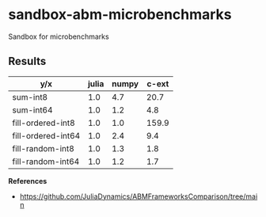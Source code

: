 # sandbox-abm-microbenchmarks
Sandbox for microbenchmarks

## Results
|        y/x         | julia | numpy | c-ext |
|--------------------|-------|-------|-------|
|      sum-int8      |  1.0  |  4.7  | 20.7  |
|     sum-int64      |  1.0  |  1.2  |  4.8  |
| fill-ordered-int8  |  1.0  |  1.0  | 159.9 |
| fill-ordered-int64 |  1.0  |  2.4  |  9.4  |
|  fill-random-int8  |  1.0  |  1.3  |  1.8  |
| fill-random-int64  |  1.0  |  1.2  |  1.7  |

**References**
- https://github.com/JuliaDynamics/ABMFrameworksComparison/tree/main
